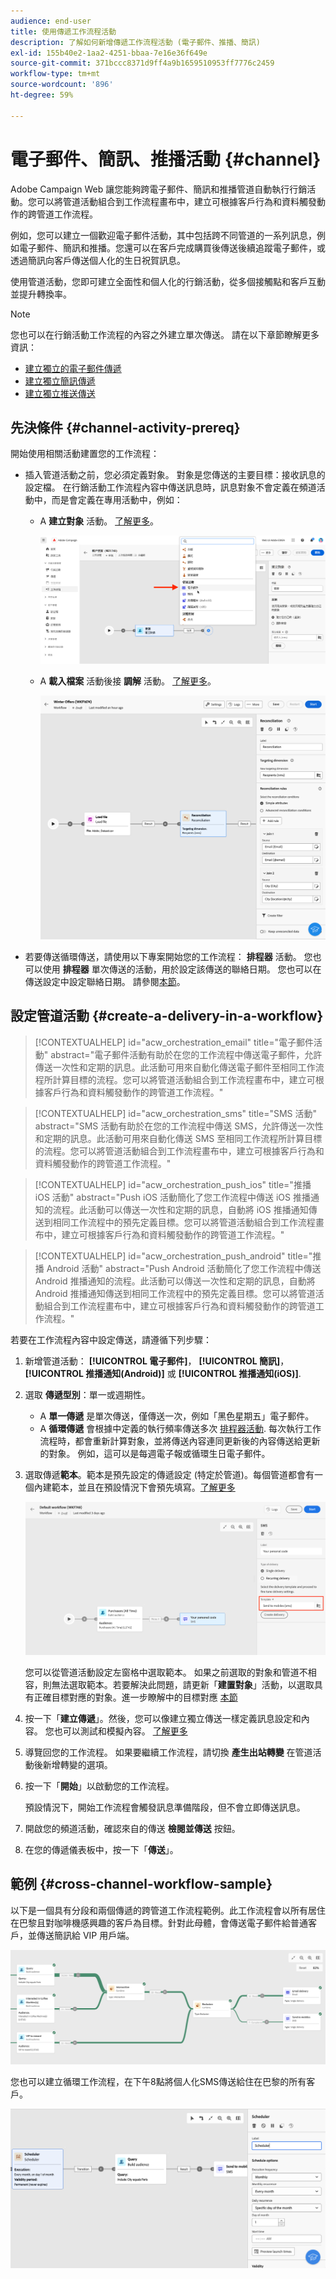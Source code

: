 ```yaml
---
audience: end-user
title: 使用傳遞工作流程活動
description: 了解如何新增傳遞工作流程活動 (電子郵件、推播、簡訊)
exl-id: 155b40e2-1aa2-4251-bbaa-7e16e36f649e
source-git-commit: 371bccc8371d9ff4a9b1659510953ff7776c2459
workflow-type: tm+mt
source-wordcount: '896'
ht-degree: 59%

---
```


# 電子郵件、簡訊、推播活動 {#channel}

Adobe Campaign Web 讓您能夠跨電子郵件、簡訊和推播管道自動執行行銷活動。您可以將管道活動組合到工作流程畫布中，建立可根據客戶行為和資料觸發動作的跨管道工作流程。

例如，您可以建立一個歡迎電子郵件活動，其中包括跨不同管道的一系列訊息，例如電子郵件、簡訊和推播。您還可以在客戶完成購買後傳送後續追蹤電子郵件，或透過簡訊向客戶傳送個人化的生日祝賀訊息。

使用管道活動，您即可建立全面性和個人化的行銷活動，從多個接觸點和客戶互動並提升轉換率。

>[!NOTE]
>
>您也可以在行銷活動工作流程的內容之外建立單次傳送。 請在以下章節瞭解更多資訊：
>* [建立獨立的電子郵件傳遞](../../email/create-email.md)
>* [建立獨立簡訊傳遞](../../sms/create-sms.md)
>* [建立獨立推送傳送](../../push/create-push.md)

## 先決條件 {#channel-activity-prereq}

開始使用相關活動建置您的工作流程：

* 插入管道活動之前，您必須定義對象。 對象是您傳送的主要目標：接收訊息的設定檔。 在行銷活動工作流程內容中傳送訊息時，訊息對象不會定義在頻道活動中，而是會定義在專用活動中，例如：

   * A **建立對象** 活動。 [了解更多](build-audience.md)。

     ![](../../msg/assets/add-delivery-in-wf.png)

   * A **載入檔案** 活動後接 **調解** 活動。 [了解更多](load-file.md)。

     ![](../assets/workflow-reconciliation-criteria.png)



* 若要傳送循環傳送，請使用以下專案開始您的工作流程： **排程器** 活動。 您也可以使用 **排程器** 單次傳送的活動，用於設定該傳送的聯絡日期。 您也可以在傳送設定中設定聯絡日期。 請參閱[本節](scheduler.md)。


## 設定管道活動 {#create-a-delivery-in-a-workflow}

>[!CONTEXTUALHELP]
>id="acw_orchestration_email"
>title="電子郵件活動"
>abstract="電子郵件活動有助於在您的工作流程中傳送電子郵件，允許傳送一次性和定期的訊息。此活動可用來自動化傳送電子郵件至相同工作流程所計算目標的流程。您可以將管道活動組合到工作流程畫布中，建立可根據客戶行為和資料觸發動作的跨管道工作流程。"

>[!CONTEXTUALHELP]
>id="acw_orchestration_sms"
>title="SMS 活動"
>abstract="SMS 活動有助於在您的工作流程中傳送 SMS，允許傳送一次性和定期的訊息。此活動可用來自動化傳送 SMS 至相同工作流程所計算目標的流程。您可以將管道活動組合到工作流程畫布中，建立可根據客戶行為和資料觸發動作的跨管道工作流程。"

>[!CONTEXTUALHELP]
>id="acw_orchestration_push_ios"
>title="推播 iOS 活動"
>abstract="Push iOS 活動簡化了您工作流程中傳送 iOS 推播通知的流程。此活動可以傳送一次性和定期的訊息，自動將 iOS 推播通知傳送到相同工作流程中的預先定義目標。您可以將管道活動組合到工作流程畫布中，建立可根據客戶行為和資料觸發動作的跨管道工作流程。"

>[!CONTEXTUALHELP]
>id="acw_orchestration_push_android"
>title="推播 Android 活動"
>abstract="Push Android 活動簡化了您工作流程中傳送 Android 推播通知的流程。此活動可以傳送一次性和定期的訊息，自動將 Android 推播通知傳送到相同工作流程中的預先定義目標。您可以將管道活動組合到工作流程畫布中，建立可根據客戶行為和資料觸發動作的跨管道工作流程。"

若要在工作流程內容中設定傳送，請遵循下列步驟：

1. 新增管道活動： **[!UICONTROL 電子郵件]**， **[!UICONTROL 簡訊]**， **[!UICONTROL 推播通知(Android)]** 或 **[!UICONTROL 推播通知(iOS)]**.

1. 選取 **傳遞型別**：單一或週期性。

   * A **單一傳遞** 是單次傳送，僅傳送一次，例如「黑色星期五」電子郵件。
   * A **循環傳遞** 會根據中定義的執行頻率傳送多次 [排程器活動](scheduler.md). 每次執行工作流程時，都會重新計算對象，並將傳送內容連同更新後的內容傳送給更新的對象。 例如，這可以是每週電子報或循環生日電子郵件。

1. 選取傳遞&#x200B;**範本**。範本是預先設定的傳遞設定 (特定於管道)。每個管道都會有一個內建範本，並且在預設情況下會預先填寫。[了解更多](../../msg/delivery-template.md)

   ![](../assets/delivery-activity-in-wf.png)

   您可以從管道活動設定左窗格中選取範本。 如果之前選取的對象和管道不相容，則無法選取範本。若要解決此問題，請更新「**建置對象**」活動，以選取具有正確目標對應的對象。進一步瞭解中的目標對應 [本節](../../audience/targeting-dimensions.md)

1. 按一下「**建立傳遞**」。然後，您可以像建立獨立傳送一樣定義訊息設定和內容。 您也可以測試和模擬內容。 [了解更多](../../msg/gs-messages.md)

1. 導覽回您的工作流程。 如果要繼續工作流程，請切換 **產生出站轉變** 在管道活動後新增轉變的選項。

1. 按一下「**開始**」以啟動您的工作流程。

   預設情況下，開始工作流程會觸發訊息準備階段，但不會立即傳送訊息。

1. 開啟您的頻道活動，確認來自的傳送 **檢閱並傳送** 按鈕。

1. 在您的傳遞儀表板中，按一下「**傳送**」。

## 範例 {#cross-channel-workflow-sample}

以下是一個具有分段和兩個傳遞的跨管道工作流程範例。此工作流程會以所有居住在巴黎且對咖啡機感興趣的客戶為目標。針對此母體，會傳送電子郵件給普通客戶，並傳送簡訊給 VIP 用戶端。

![](../assets/workflow-channel-example.png)

<!--
description, which use case you can perform (common other activities that you can link before of after the activity)

how to add and configure the activity

example of a configured activity within a workflow
The Email delivery activity allows you to configure the sending an email in a workflow. 

-->

您也可以建立循環工作流程，在下午8點將個人化SMS傳送給住在巴黎的所有客戶。

![](../assets/workflow-channel-example2.png)

<!-- Scheduled emails available?

This can be a single send email and sent just once, or it can be a recurring email.
* Single send emails are standard emails, sent once.
* Recurring emails allow you to send the same email multiple times to different targets over a defined period. You can aggregate the deliveries per period in order to get reports that correspond to your needs.

When linked to a scheduler, you can define recurring emails.
Email recipients are defined upstream of the activity in the same workflow, via an Audience targeting activity.

-->


<!--The message preparation is triggered according to the workflow execution parameters. From the message dashboard, you can select whether to request or not a manual confirmation to send the message (required by default). You can start the workflow manually or place a scheduler activity in the workflow to automate execution.-->
